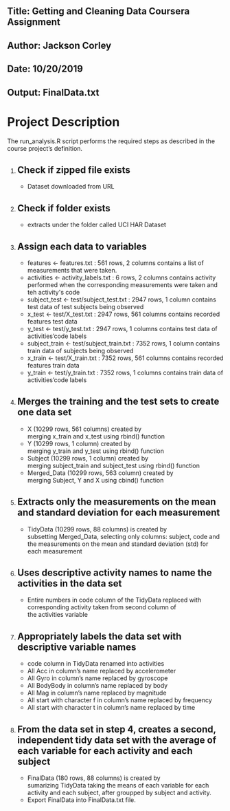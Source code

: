 ## **Title: Getting and Cleaning Data Coursera Assignment**
## **Author: Jackson Corley**
## **Date: 10/20/2019**
## **Output: FinalData.txt**

# **Project Description**
The run_analysis.R script performs the required steps as described in the course project’s definition.
1. ## **Check if zipped file exists**
	* Dataset downloaded from URL
1. ## **Check if folder exists**
	* extracts under the folder called UCI HAR Dataset
1. ## **Assign each data to variables**
	* features <- features.txt : 561 rows, 2 columns contains a list of measurements that were taken.
	* activities <- activity_labels.txt : 6 rows, 2 columns contains activity performed when the corresponding measurements were taken and teh activity's code
	* subject_test <- test/subject_test.txt : 2947 rows, 1 column contains test data of test subjects being observed
	* x_test <- test/X_test.txt : 2947 rows, 561 columns contains recorded features test data
	* y_test <- test/y_test.txt : 2947 rows, 1 columns contains test data of activities’code labels
	* subject_train <- test/subject_train.txt : 7352 rows, 1 column contains train data of subjects being observed
	* x_train <- test/X_train.txt : 7352 rows, 561 columns contains recorded features train data
	* y_train <- test/y_train.txt : 7352 rows, 1 columns contains train data of activities’code labels
1. ## **Merges the training and the test sets to create one data set**
	* X (10299 rows, 561 columns) created by merging x_train and x_test using rbind() function
	* Y (10299 rows, 1 column) created by merging y_train and y_test using rbind() function
	* Subject (10299 rows, 1 column) created by merging subject_train and subject_test using rbind() function
	* Merged_Data (10299 rows, 563 column) created by merging Subject, Y and X using cbind() function
1. ## **Extracts only the measurements on the mean and standard deviation for each measurement**
	* TidyData (10299 rows, 88 columns) is created by subsetting Merged_Data, selecting only columns: subject, code and the measurements on the mean and standard deviation (std) for each measurement 
1. ## **Uses descriptive activity names to name the activities in the data set** 
	* Entire numbers in code column of the TidyData replaced with corresponding activity taken from second column of the activities variable
1. ## **Appropriately labels the data set with descriptive variable names**
	* code column in TidyData renamed into activities
	* All Acc in column’s name replaced by accelerometer
	* All Gyro in column’s name replaced by gyroscope
	* All BodyBody in column’s name replaced by body
	* All Mag in column’s name replaced by magnitude
	* All start with character f in column’s name replaced by frequency
	* All start with character t in column’s name replaced by time
1. ## **From the data set in step 4, creates a second, independent tidy data set with the average of each variable for each activity and each subject**
	* FinalData (180 rows, 88 columns) is created by sumarizing TidyData taking the means of each variable for each activity and each subject, after groupped by subject and activity.
	* Export FinalData into FinalData.txt file.
